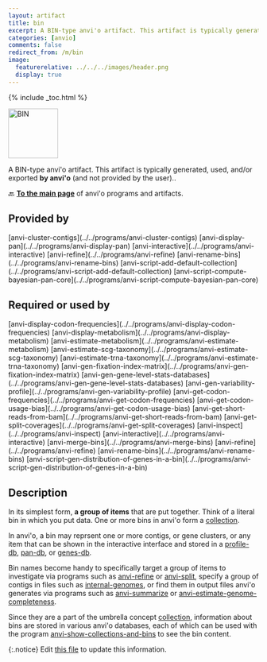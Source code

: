 ```yaml
---
layout: artifact
title: bin
excerpt: A BIN-type anvi'o artifact. This artifact is typically generated, used, and/or exported by anvi'o (and not provided by the user)..
categories: [anvio]
comments: false
redirect_from: /m/bin
image:
  featurerelative: ../../../images/header.png
  display: true
---
```



{% include _toc.html %}


<img src="../../images/icons/BIN.png" alt="BIN" style="width:100px; border:none" />

A BIN-type anvi'o artifact. This artifact is typically generated, used, and/or exported **by anvi'o** (and not provided by the user)..

🔙 **[To the main page](../../)** of anvi'o programs and artifacts.

## Provided by


<p style="text-align: left" markdown="1"><span class="artifact-p">[anvi-cluster-contigs](../../programs/anvi-cluster-contigs)</span> <span class="artifact-p">[anvi-display-pan](../../programs/anvi-display-pan)</span> <span class="artifact-p">[anvi-interactive](../../programs/anvi-interactive)</span> <span class="artifact-p">[anvi-refine](../../programs/anvi-refine)</span> <span class="artifact-p">[anvi-rename-bins](../../programs/anvi-rename-bins)</span> <span class="artifact-p">[anvi-script-add-default-collection](../../programs/anvi-script-add-default-collection)</span> <span class="artifact-p">[anvi-script-compute-bayesian-pan-core](../../programs/anvi-script-compute-bayesian-pan-core)</span></p>


## Required or used by


<p style="text-align: left" markdown="1"><span class="artifact-r">[anvi-display-codon-frequencies](../../programs/anvi-display-codon-frequencies)</span> <span class="artifact-r">[anvi-display-metabolism](../../programs/anvi-display-metabolism)</span> <span class="artifact-r">[anvi-estimate-metabolism](../../programs/anvi-estimate-metabolism)</span> <span class="artifact-r">[anvi-estimate-scg-taxonomy](../../programs/anvi-estimate-scg-taxonomy)</span> <span class="artifact-r">[anvi-estimate-trna-taxonomy](../../programs/anvi-estimate-trna-taxonomy)</span> <span class="artifact-r">[anvi-gen-fixation-index-matrix](../../programs/anvi-gen-fixation-index-matrix)</span> <span class="artifact-r">[anvi-gen-gene-level-stats-databases](../../programs/anvi-gen-gene-level-stats-databases)</span> <span class="artifact-r">[anvi-gen-variability-profile](../../programs/anvi-gen-variability-profile)</span> <span class="artifact-r">[anvi-get-codon-frequencies](../../programs/anvi-get-codon-frequencies)</span> <span class="artifact-r">[anvi-get-codon-usage-bias](../../programs/anvi-get-codon-usage-bias)</span> <span class="artifact-r">[anvi-get-short-reads-from-bam](../../programs/anvi-get-short-reads-from-bam)</span> <span class="artifact-r">[anvi-get-split-coverages](../../programs/anvi-get-split-coverages)</span> <span class="artifact-r">[anvi-inspect](../../programs/anvi-inspect)</span> <span class="artifact-r">[anvi-interactive](../../programs/anvi-interactive)</span> <span class="artifact-r">[anvi-merge-bins](../../programs/anvi-merge-bins)</span> <span class="artifact-r">[anvi-refine](../../programs/anvi-refine)</span> <span class="artifact-r">[anvi-rename-bins](../../programs/anvi-rename-bins)</span> <span class="artifact-r">[anvi-script-gen-distribution-of-genes-in-a-bin](../../programs/anvi-script-gen-distribution-of-genes-in-a-bin)</span></p>


## Description

In its simplest form, **a group of items** that are put together. Think of a literal bin in which you put data. One or more bins in anvi'o form a <span class="artifact-n">[collection](/help/main/artifacts/collection)</span>.

In anvi'o, a bin may reprsent one or more contigs, or gene clusters, or any item that can be shown in the interactive interface and stored in a <span class="artifact-n">[profile-db](/help/main/artifacts/profile-db)</span>, <span class="artifact-n">[pan-db](/help/main/artifacts/pan-db)</span>, or <span class="artifact-n">[genes-db](/help/main/artifacts/genes-db)</span>.

Bin names become handy to specifically target a group of items to investigate via programs such as <span class="artifact-p">[anvi-refine](/help/main/programs/anvi-refine)</span> or <span class="artifact-p">[anvi-split](/help/main/programs/anvi-split)</span>, specify a group of contigs in files such as <span class="artifact-n">[internal-genomes](/help/main/artifacts/internal-genomes)</span>, or find them in output files anvi'o generates via programs such as <span class="artifact-p">[anvi-summarize](/help/main/programs/anvi-summarize)</span> or <span class="artifact-p">[anvi-estimate-genome-completeness](/help/main/programs/anvi-estimate-genome-completeness)</span>.

Since they are a part of the umbrella concept <span class="artifact-n">[collection](/help/main/artifacts/collection)</span>, information about bins are stored in various anvi'o databases, each of which can be used with the program <span class="artifact-p">[anvi-show-collections-and-bins](/help/main/programs/anvi-show-collections-and-bins)</span> to see the bin content.


{:.notice}
Edit [this file](https://github.com/merenlab/anvio/tree/master/anvio/docs/artifacts/bin.md) to update this information.

